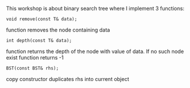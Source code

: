This workshop is about binary search tree where I implement 3 functions:

``
void remove(const T& data);
``

function removes the node containing data

``
int depth(const T& data);
``

function returns the depth of the node with value of data. If no such node exist function returns -1

``
BST(const BST& rhs);
``

copy constructor duplicates rhs into current object
